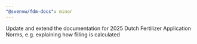 ```yaml
---
"@svenvw/fdm-docs": minor
---
```


Update and extend the documentation for 2025 Dutch Fertilizer Application Norms, e.g. explaining how filling is calculated
